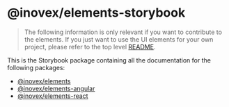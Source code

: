 # @inovex/elements-storybook

> The following information is only relevant if you want to contribute to the elements. If you just want
> to use the UI elements for your own project, please refer to the top level [README](../../README.md).

This is the Storybook package containing all the documentation for the following packages:

* [@inovex/elements](../elements)
* [@inovex/elements-angular](../elements-angular)
* [@inovex/elements-react](../elements-react)
